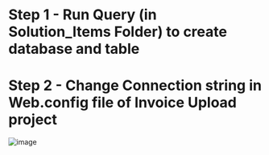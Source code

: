 # Step 1 - Run Query (in Solution_Items Folder) to create database and table
# Step 2 - Change Connection string in Web.config file of Invoice Upload project 
![image](https://user-images.githubusercontent.com/40149284/149704014-2f4602a4-5d9e-463a-ae33-310df7827475.png)
